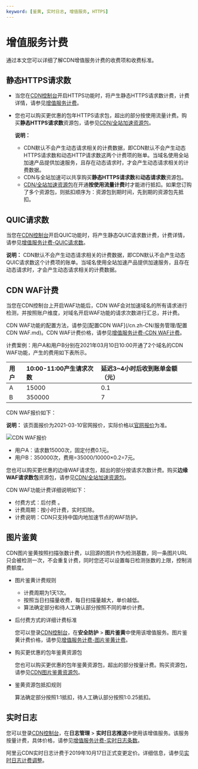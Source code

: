 ```yaml
---
keyword: [鉴黄, 实时日志, 增值服务, HTTPS]
---
```


# 增值服务计费

通过本文您可以详细了解CDN增值服务计费的收费项和收费标准。

## 静态HTTPS请求数

-   当您在[CDN控制台](https://cdn.console.aliyun.com)开启HTTPS功能时，将产生静态HTTPS请求数计费，计费详情，请参见[增值服务计费](https://www.aliyun.com/price/product?spm=a2c4g.11186623.2.10.1b444ee22Dxy8y#/cdn/detail)。
-   您也可以购买更优惠的包年HTTPS请求包，超出的部分按使用流量计费。购买**静态HTTPS请求数**资源包，请参见[CDN/全站加速资源包](https://common-buy.aliyun.com/?spm=5176.8064714.884289.1.720c0Jvd0Jvd6W&commodityCode=dcdnpaybag)。

    **说明：**

    -   CDN默认不会产生动态请求相关的计费数据，即CDN默认不会产生动态HTTPS请求数和动态HTTP请求数这两个计费项的账单。当域名使用全站加速产品提供加速服务，且存在动态请求时，才会产生动态请求相关的计费数据。
    -   CDN与全站加速可以共享购买**静态HTTPS请求数**和**动态请求数**资源包。
    -   [CDN/全站加速资源包](https://common-buy.aliyun.com/?commodityCode=dcdnpaybag#/buy)在开通**按使用流量计费**时才能进行抵扣。如果您订购了多个资源包，则抵扣顺序为：资源包到期时间，先到期的资源包先抵扣。

## QUIC请求数

当您在[CDN控制台](https://cdn.console.aliyun.com)开启QUIC功能时，将产生静态QUIC请求数计费，计费详情，请参见[增值服务计费-QUIC请求数](https://www.aliyun.com/price/product?spm=a2c4g.11186623.2.10.1b444ee22Dxy8y#/cdn/detail)。

**说明：** CDN默认不会产生动态请求相关的计费数据，即CDN默认不会产生动态QUIC请求数这个计费项的账单。当域名使用全站加速产品提供加速服务，且存在动态请求时，才会产生动态请求相关的计费数据。

## CDN WAF计费

当您在CDN控制台上开启WAF功能后，CDN WAF会对加速域名的所有请求进行检测，并按照账户维度，对域名开启WAF功能的请求次数进行汇总，并计费。

CDN WAF功能的配置方法，请参见[配置CDN WAF](/cn.zh-CN/服务管理/配置CDN WAF.md)。CDN WAF计费价格，请参见[增值服务计费-CDN WAF计费](https://www.aliyun.com/price/product?spm=a2c4g.11186623.2.10.1b444ee22Dxy8y#/cdn/detail)。

计费案例：用户A和用户B分别在2021年03月10日10:00开通了2个域名的CDN WAF功能，产生的费用如下表所示。

|用户|10:00-11:00产生请求次数|延迟3~4小时后收到账单金额（元）|
|:-|:----------------|:----------------|
|A|15000|0.1|
|B|350000|7|

CDN WAF报价如下：

**说明：** 该页面报价为2021-03-10官网报价，实际价格以[官网报价](https://www.aliyun.com/price/product?spm=a2c4g.11186623.2.7.1e5b3a30Sj5ONL#/cdn/detail)为准。

![CDN WAF报价](https://static-aliyun-doc.oss-accelerate.aliyuncs.com/assets/img/zh-CN/4844635161/p247630.png)

-   用户A：请求数15000次，固定付费0.1元。
-   用户B：350000次，费用=35000/10000×0.2=7元。

您也可以购买更优惠的边缘WAF请求包，超出的部分按请求次数计费。购买**边缘WAF请求数包**资源包，请参见[CDN/全站加速资源包](https://common-buy.aliyun.com/?spm=5176.8064714.884289.1.720c0Jvd0Jvd6W&commodityCode=dcdnpaybag)。

CDN WAF功能计费详细说明如下：

-   付费方式：后付费 。
-   计费周期：按小时计费，实时扣除。
-   计费说明：CDN只支持中国内地加速节点的WAF防护。

## 图片鉴黄

CDN图片鉴黄按照扫描张数计费，以回源的图片作为检测基数，同一条图片URL只会被检测一次，不会重复计费，同时您还可以设置每日检测张数的上限，控制消费额度。

-   图片鉴黄计费规则
    -   计费周期为1天1次。
    -   按照当日扫描量收费，每日扫描量越大，单价越低。
    -   算法确定部分和待人工确认部分按照不同的单价计费。
-   后付费方式的详细计费标准

    您可以登录[CDN控制台](https://cdn.console.aliyun.com)，在**安全防护** \> **图片鉴黄**中使用该增值服务。图片鉴黄计费价格，请参见[增值服务计费-图片鉴黄计费](https://www.aliyun.com/price/product?spm=a2c4g.11186623.2.10.1b444ee22Dxy8y#/cdn/detail)。

-   购买更优惠的包年鉴黄资源包

    您也可以购买更优惠的包年鉴黄资源包，超出的部分按量计费。购买资源包，请参见[CDN图片鉴黄资源包](https://common-buy.aliyun.com/?commodityCode=cdnpornbag#/buy)。

-   鉴黄资源包抵扣规则

    算法确定部分按照1:1抵扣，待人工确认部分按照1:0.25抵扣。


## 实时日志

您可以登录[CDN控制台](https://cdn.console.aliyun.com)，在**日志管理** \> **实时日志推送**中使用该增值服务。该服务按量计费，具体价格，请参见[增值服务计费-实时日志条数](https://www.aliyun.com/price/product?spm=a2c4g.11186623.2.10.1b444ee22Dxy8y#/cdn/detail)。

阿里云CDN实时日志计费于2019年10月17日正式变更定价。详细信息，请参见[实时日志计费调整](/cn.zh-CN/服务管理/日志管理/实时日志/实时日志计费调整.md)。


